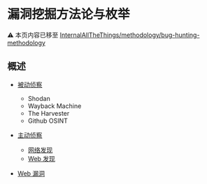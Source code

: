 # 漏洞挖掘方法论与枚举

:warning: 本页内容已移至 [InternalAllTheThings/methodology/bug-hunting-methodology](https://swisskyrepo.github.io/InternalAllTheThings/methodology/bug-hunting-methodology/)

## 概述

- [被动侦察](https://swisskyrepo.github.io/InternalAllTheThings/methodology/bug-hunting-methodology/#passive-recon)
    - Shodan
    - Wayback Machine
    - The Harvester
    - Github OSINT

- [主动侦察](https://swisskyrepo.github.io/InternalAllTheThings/methodology/bug-hunting-methodology/#active-recon)
    - [网络发现](https://swisskyrepo.github.io/InternalAllTheThings/methodology/bug-hunting-methodology/#network-discovery)
    - [Web 发现](https://swisskyrepo.github.io/InternalAllTheThings/methodology/bug-hunting-methodology/#web-discovery)

- [Web 漏洞](https://swisskyrepo.github.io/InternalAllTheThings/methodology/bug-hunting-methodology/#looking-for-web-vulnerabilities)